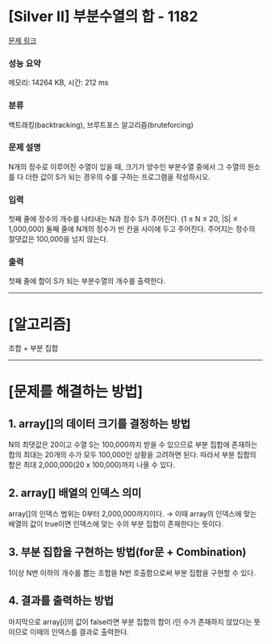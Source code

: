 # [Silver II] 부분수열의 합 - 1182 

[문제 링크](https://www.acmicpc.net/problem/1182) 

### 성능 요약

메모리: 14264 KB, 시간: 212 ms

### 분류

백트래킹(backtracking), 브루트포스 알고리즘(bruteforcing)

### 문제 설명

<p>N개의 정수로 이루어진 수열이 있을 때, 크기가 양수인 부분수열 중에서 그 수열의 원소를 다 더한 값이 S가 되는 경우의 수를 구하는 프로그램을 작성하시오.</p>

### 입력 

 <p>첫째 줄에 정수의 개수를 나타내는 N과 정수 S가 주어진다. (1 ≤ N ≤ 20, |S| ≤ 1,000,000) 둘째 줄에 N개의 정수가 빈 칸을 사이에 두고 주어진다. 주어지는 정수의 절댓값은 100,000을 넘지 않는다.</p>

### 출력 

 <p>첫째 줄에 합이 S가 되는 부분수열의 개수를 출력한다.</p>


****

# [알고리즘]


조합 + 부분 집합


***

# [문제를 해결하는 방법]

## 1. array[]의 데이터 크기를 결정하는 방법
N의 최댓값은 20이고 수열 S는 100,000까지 받을 수 있으므로 부분 집합에 존재하는 합의 최대는 20개의 수가 모두 100,000인 상황을 고려하면 된다. 
따라서 부분 집합의 합은 최대 2,000,000(20 x 100,000)까지 나올 수 있다.

## 2. array[] 배열의 인덱스 의미
array[]의 인덱스 범위는 0부터 2,000,000까지이다. → 이때 array의 인덱스에 맞는 배열의 값이 true이면 인덱스에 맞는 수의 부분 집합이 존재한다는 뜻이다.

## 3. 부분 집합을 구현하는 방법(for문 + Combination)
1이상 N번 이하의 개수를 뽑는 조합을 N번 호출함으로써 부분 집합을 구현할 수 있다. 

## 4. 결과를 출력하는 방법
마지막으로 array[i]의 값이 false라면 부분 집합의 합이 i인 수가 존재하지 않았다는 뜻이므로 이때의 인덱스를 결과로 출력한다.






